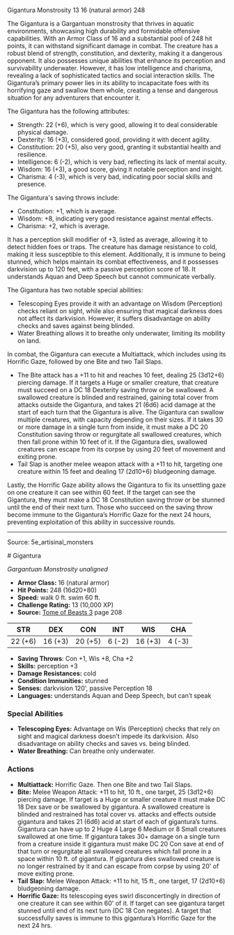 <MonsterName/>Gigantura</MonsterName>
<CreatureType/>Monstrosity</CreatureType>
<CR/>13</CR>
<AC/>16 (natural armor)</AC>
<HP/>248</HP>
<summary>The Gigantura is a Gargantuan monstrosity that thrives in aquatic environments, showcasing high durability and formidable offensive capabilities. With an Armor Class of 16 and a substantial pool of 248 hit points, it can withstand significant damage in combat. The creature has a robust blend of strength, constitution, and dexterity, making it a dangerous opponent. It also possesses unique abilities that enhance its perception and survivability underwater. However, it has low intelligence and charisma, revealing a lack of sophisticated tactics and social interaction skills. The Gigantura’s primary power lies in its ability to incapacitate foes with its horrifying gaze and swallow them whole, creating a tense and dangerous situation for any adventurers that encounter it.</summary>

<detail>

The Gigantura has the following attributes: 
- Strength: 22 (+6), which is very good, allowing it to deal considerable physical damage.
- Dexterity: 16 (+3), considered good, providing it with decent agility.
- Constitution: 20 (+5), also very good, granting it substantial health and resilience.
- Intelligence: 6 (-2), which is very bad, reflecting its lack of mental acuity.
- Wisdom: 16 (+3), a good score, giving it notable perception and insight.
- Charisma: 4 (-3), which is very bad, indicating poor social skills and presence.

The Gigantura's saving throws include:
- Constitution: +1, which is average.
- Wisdom: +8, indicating very good resistance against mental effects.
- Charisma: +2, which is average.

It has a perception skill modifier of +3, listed as average, allowing it to detect hidden foes or traps. The creature has damage resistance to cold, making it less susceptible to this element. Additionally, it is immune to being stunned, which helps maintain its combat effectiveness, and it possesses darkvision up to 120 feet, with a passive perception score of 18. It understands Aquan and Deep Speech but cannot communicate verbally.

The Gigantura has two notable special abilities:
- Telescoping Eyes provide it with an advantage on Wisdom (Perception) checks reliant on sight, while also ensuring that magical darkness does not affect its darkvision. However, it suffers disadvantage on ability checks and saves against being blinded.
- Water Breathing allows it to breathe only underwater, limiting its mobility on land.

In combat, the Gigantura can execute a Multiattack, which includes using its Horrific Gaze, followed by one Bite and two Tail Slaps. 
- The Bite attack has a +11 to hit and reaches 10 feet, dealing 25 (3d12+6) piercing damage. If it targets a Huge or smaller creature, that creature must succeed on a DC 18 Dexterity saving throw or be swallowed. A swallowed creature is blinded and restrained, gaining total cover from attacks outside the Gigantura, and takes 21 (6d6) acid damage at the start of each turn that the Gigantura is alive. The Gigantura can swallow multiple creatures, with capacity depending on their sizes. If it takes 30 or more damage in a single turn from inside, it must make a DC 20 Constitution saving throw or regurgitate all swallowed creatures, which then fall prone within 10 feet of it. If the Gigantura dies, swallowed creatures can escape from its corpse by using 20 feet of movement and exiting prone.
- Tail Slap is another melee weapon attack with a +11 to hit, targeting one creature within 15 feet and dealing 17 (2d10+6) bludgeoning damage.

Lastly, the Horrific Gaze ability allows the Gigantura to fix its unsettling gaze on one creature it can see within 60 feet. If the target can see the Gigantura, they must make a DC 18 Constitution saving throw or be stunned until the end of their next turn. Those who succeed on the saving throw become immune to the Gigantura’s Horrific Gaze for the next 24 hours, preventing exploitation of this ability in successive rounds.</detail>



---

Source: 5e_artisinal_monsters

<statblock>
# Gigantura

*Gargantuan* *Monstrosity* *unaligned*

- **Armor Class:** 16 (natural armor)
- **Hit Points:** 248 (16d20+80)
- **Speed:** walk 0 ft. swim 60 ft.
- **Challenge Rating:** 13 (10,000 XP)
- **Source:** [Tome of Beasts 3](https://koboldpress.com/kpstore/product/tome-of-beasts-3-for-5th-edition/) page 208

| STR | DEX | CON | INT | WIS | CHA |
| --- | --- | --- | --- | --- | --- |
| 22 (+6) | 16 (+3) | 20 (+5) | 6 (-2) | 16 (+3) | 4 (-3) |

- **Saving Throws**: Con +1, Wis +8, Cha +2
- **Skills:** perception +3
- **Damage Resistances:** cold
- **Condition Immunities:** stunned
- **Senses:** darkvision 120', passive Perception 18
- **Languages:** understands Aquan and Deep Speech, but can’t speak

### Special Abilities

- **Telescoping Eyes:** Advantage on Wis (Perception) checks that rely on sight and magical darkness doesn’t impede its darkvision. Also disadvantage on ability checks and saves vs. being blinded.
- **Water Breathing:** Can breathe only underwater.

### Actions

- **Multiattack:** Horrific Gaze. Then one Bite and two Tail Slaps.
- **Bite:** Melee Weapon Attack: +11 to hit, 10 ft., one target, 25 (3d12+6) piercing damage. If target is a Huge or smaller creature it must make DC 18 Dex save or be swallowed by gigantura. A swallowed creature is blinded and restrained has total cover vs. attacks and effects outside gigantura and takes 21 (6d6) acid at start of each of gigantura’s turns. Gigantura can have up to 2 Huge 4 Large 6 Medium or 8 Small creatures swallowed at one time. If gigantura takes 30+ damage on a single turn from a creature inside it gigantura must make DC 20 Con save at end of that turn or regurgitate all swallowed creatures which fall prone in a space within 10 ft. of gigantura. If gigantura dies swallowed creature is no longer restrained by it and can escape from corpse by using 20' of move exiting prone.
- **Tail Slap:** Melee Weapon Attack: +11 to hit, 15 ft., one target, 17 (2d10+6) bludgeoning damage.
- **Horrific Gaze:** Its telescoping eyes swirl disconcertingly in direction of one creature it can see within 60' of it. If target can see gigantura target stunned until end of its next turn (DC 18 Con negates). A target that successfully saves is immune to this gigantura’s Horrific Gaze for the next 24 hrs.


</statblock>


